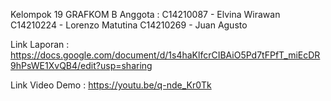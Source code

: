 Kelompok 19 GRAFKOM B
Anggota :
C14210087 - Elvina Wirawan
C14210224 - Lorenzo Matutina
C14210269 - Juan Agusto

Link Laporan :
https://docs.google.com/document/d/1s4haKlfcrCIBAiO5Pd7tFPfT_miEcDR9hPsWE1XvQB4/edit?usp=sharing

Link Video Demo :
https://youtu.be/q-nde_Kr0Tk
